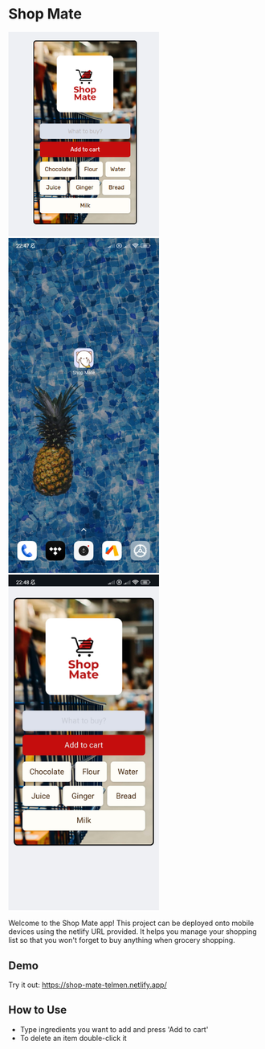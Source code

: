 # Shop Mate

<img src="Screenshot.png" alt="Project Image" width="300"/>
<img src="Screenshot_mobile.jpeg" alt="Project Image" width="300"/>
<img src="Screenshot_mobile2.jpeg" alt="Project Image" width="300"/>
 
Welcome to the Shop Mate app! This project can be deployed onto mobile devices using the netlify URL provided.
It helps you manage your shopping list so that you won't forget to buy anything when grocery shopping.

## Demo
Try it out: https://shop-mate-telmen.netlify.app/

## How to Use
- Type ingredients you want to add and press 'Add to cart'
- To delete an item double-click it
